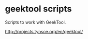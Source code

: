 geektool scripts
================

Scripts to work with GeekTool.

http://projects.tynsoe.org/en/geektool/

